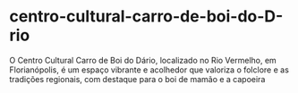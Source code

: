 # centro-cultural-carro-de-boi-do-D-rio
O Centro Cultural Carro de Boi do Dário, localizado no Rio Vermelho, em Florianópolis, é um espaço vibrante e acolhedor que valoriza o folclore e as tradições regionais, com destaque para o boi de mamão e a capoeira

